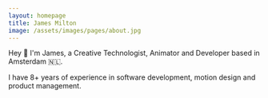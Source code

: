 ```yaml
---
layout: homepage
title: James Milton
image: /assets/images/pages/about.jpg
---
```


Hey 👋 I'm James, a Creative Technologist, Animator and Developer based in Amsterdam 🇳🇱​.

I have 8+ years of experience in software development, motion design and product management.
